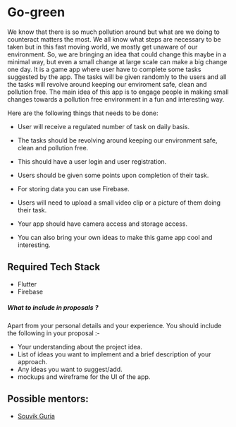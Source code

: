 # Go-green

We know that there is so much pollution around but what are we doing to counteract matters the most. We all know what steps are necessary to be taken but in this fast moving world, we mostly get unaware of our environment. So, we are bringing an idea that could change this maybe in a minimal way, but even a small change at large scale can make a big change one day.
It is a game app where user have to complete some tasks suggested by the app. The tasks will be given randomly to the users and all the tasks will revolve around keeping our enviroment safe, clean and pollution free. The main idea of this app is to engage people in making small changes towards a pollution free environment in a fun and interesting way.

Here are the following things that needs to be done:

- User will receive a regulated number of task on daily basis.

- The tasks should be revolving around keeping our environment safe, clean and pollution free.

- This should have a user login and user registration.

- Users should be given some points upon completion of their task.

- For storing data you can use Firebase.

- Users will need to upload a small video clip or a picture of them doing their task.

- Your app should have camera access and storage access.

- You can also bring your own ideas to make this game app cool and interesting.

## Required Tech Stack

- Flutter
- Firebase

##### What to include in proposals ?
Apart from your personal details and your experience. You should include the following in your proposal :-

- Your understanding about the project idea.
- List of ideas you want to implement and a brief description of your approach.
- Any ideas you want to suggest/add.
- mockups and wireframe for the UI of the app.

## Possible mentors: 

- [Souvik Guria](github.com/devSouvik)
